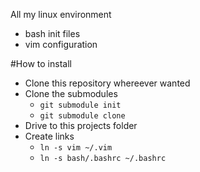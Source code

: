 All my linux environment

- bash init files
- vim configuration

#How to install
- Clone this repository whereever wanted
- Clone the submodules
  - `git submodule init`
  - `git submodule clone`
- Drive to this projects folder
- Create links
  - `ln -s vim ~/.vim`
  - `ln -s bash/.bashrc ~/.bashrc`
